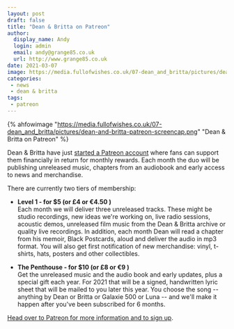 ```yaml
---
layout: post
draft: false
title: "Dean & Britta on Patreon"
author:
  display_name: Andy
  login: admin
  email: andy@grange85.co.uk
  url: http://www.grange85.co.uk
date: 2021-03-07
image: https://media.fullofwishes.co.uk/07-dean_and_britta/pictures/dean-and-britta-patreon-screencap.png
categories:
 - news
 - dean & britta
tags:
 - patreon
---
```


{% ahfowimage "https://media.fullofwishes.co.uk/07-dean_and_britta/pictures/dean-and-britta-patreon-screencap.png" "Dean & Britta on Patreon" %}

Dean & Britta have just [started a Patreon account](https://www.patreon.com/deanandbritta) where fans can support them financially in return for monthly rewards. Each month the duo will be publishing unreleased music, chapters from an audiobook and early access to news and merchandise.


There are currently two tiers of membership:

<!--more-->

- **Level 1 - for $5 (or £4 or €4.50 )**  
Each month we will deliver three unreleased tracks. These might be studio recordings, new ideas we're working on, live radio sessions, acoustic demos, unreleased film music from the Dean & Britta archive or quality live recordings. In addition, each month Dean will read a chapter from his memoir, Black Postcards, aloud and deliver the audio in mp3 format. You will also get first notification of new merchandise: vinyl, t-shirts, hats, posters and other collectibles.


 - **The Penthouse - for $10 (or £8 or €9 )**  
Get the unreleased music and the audio book and early updates, plus a special gift each year. For 2021 that will be a signed, handwritten lyric sheet that will be mailed to you later this year. You choose the song -- anything by Dean or Britta or Galaxie 500 or Luna -- and we'll make it happen after you've been subscribed for 6 months. 

[Head over to Patreon for more information and to sign up](https://www.patreon.com/deanandbritta).
